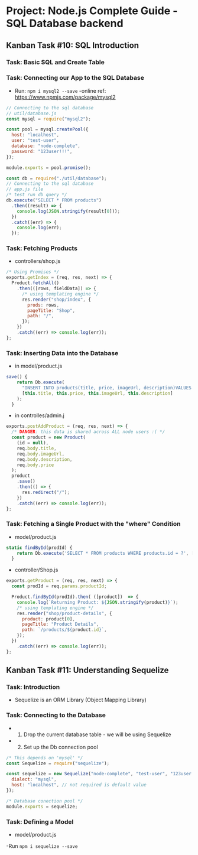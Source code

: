 # Project: Node.js Complete Guide -SQL Database backend

## Kanban Task #10: SQL Introduction

### Task: Basic SQL and Create Table

### Task: Connecting our App to the SQL Database

- Run: `npm i mysql2 --save`
  -online ref: <https://www.npmjs.com/package/mysql2>

```javascript
// Connecting to the sql database
// util/database.js
const mysql = require("mysql2");

const pool = mysql.createPool({
  host: "localhost",
  user: "test-user",
  database: "node-complete",
  password: "123user!!!",
});

module.exports = pool.promise();
```

```javascript
const db = require("./util/database");
// Connecting to the sql database
// app.js file
/* test run db query */
db.execute("SELECT * FROM products")
  .then((result) => {
    console.log(JSON.stringify(result[0]));
  })
  .catch((err) => {
    console.log(err);
  });
```

### Task: Fetching Products

- controllers/shop.js

```javascript
/* Using Promises */
exports.getIndex = (req, res, next) => {
  Product.fetchAll()
    .then(([rows, fieldData]) => {
      /* using templating engine */
      res.render("shop/index", {
        prods: rows,
        pageTitle: "Shop",
        path: "/",
      });
    })
    .catch((err) => console.log(err));
};
```

### Task: Inserting Data into the Database

- in model/product.js

```JavaScript
save() {
    return Db.execute(
      "INSERT INTO products(title, price, imageUrl, description)VALUES (?,?,?,?)",
      [this.title, this.price, this.imageUrl, this.description]
    );
  }
```

- in controlles/admin.j

```JavaScript
exports.postAddProduct = (req, res, next) => {
  /* DANGER: this data is shared across ALL node users :( */
  const product = new Product(
    (id = null),
    req.body.title,
    req.body.imageUrl,
    req.body.description,
    req.body.price
  );
  product
    .save()
    .then(() => {
      res.redirect("/");
    })
    .catch((err) => console.log(err));
};
```

### Task: Fetching a Single Product with the "where" Condition

- model/product.js

```JavaScript
static findById(prodId) {
    return Db.execute('SELECT * FROM products WHERE products.id = ?', [prodId]);
  }
```

- controller/Shop.js

```JavaScript
exports.getProduct = (req, res, next) => {
  const prodId = req.params.productId;

  Product.findById(prodId).then( ([product])  => {
    console.log(`Returning Product: ${JSON.stringify(product)}`);
    /* using templating engine */
    res.render("shop/product-details", {
      product: product[0],
      pageTitle: "Product Details",
      path: `/products/${product.id}`,
    });
  })
    .catch((err) => console.log(err));
};
```

## Kanban Task #11: Understanding Sequelize

### Task: Introduction

- Sequelize is an ORM Library (Object Mapping Library)

### Task: Connecting to the Database

- 1) Drop the current database table - we will be using Sequelize
- 2) Set up the Db connection pool

```JavaScript
/* This depends on 'mysql' */
const Sequelize = require("sequelize");

const sequelize = new Sequelize("node-complete", "test-user", "123user!!!", {
  dialect: "mysql",
  host: "localhost", // not required is default value
});

/* Database conection pool */
module.exports = sequelize;
```

### Task: Defining a Model

- model/product.js

-Run ```npm i sequelize --save```
